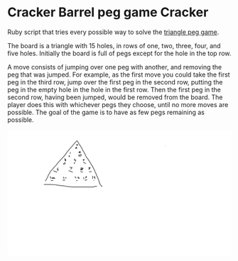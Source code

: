 # Cracker Barrel peg game Cracker

Ruby script that tries every possible way to solve the [triangle peg game](https://www.amazon.com/Toysmith-TSM1954-Peg-Game/dp/B004AFVKLE).

The board is a triangle with 15 holes, in rows of one, two, three, four, and five holes. Initially the board is full of pegs except for the hole in the top row.

A move consists of jumping over one peg with another, and removing the peg that was jumped. For example, as the first move you could take the first peg in the third row, jump over the first peg in the second row, putting the peg in the empty hole in the hole in the first row. Then the first peg in the second row, having been jumped, would be removed from the board. The player does this with whichever pegs they choose, until no more moves are possible. The goal of the game is to have as few pegs remaining as possible.

![layout](https://raw.githubusercontent.com/andrewrowell/crackerbarrelcracker/master/board.png)
